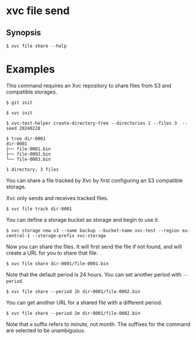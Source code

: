 # xvc file send

## Synopsis

```console
$ xvc file share --help

```

# Examples

This command requires an Xvc repository to share files from S3 and compatible storages.

```console
$ git init

$ xvc init

$ xvc-test-helper create-directory-tree --directories 1 --files 3  --seed 20240228

$ tree dir-0001
dir-0001
├── file-0001.bin
├── file-0002.bin
└── file-0003.bin

1 directory, 3 files

```

You can share a file tracked by Xvc by first configuring an S3 compatible storage.

Xvc only sends and receives tracked files.

```console
$ xvc file track dir-0001
```

You can define a storage bucket as storage and begin to use it.

```console
$ xvc storage new s3 --name backup --bucket-name xvc-test --region eu-central-1 --storage-prefix xvc-storage

```

Now you can share the files. It will first send the file if not found, and will create a URL for you to share that file.

```console
$ xvc file share dir-0001/file-0001.bin

```

Note that the default period is 24 hours. You can set another period with `--period`.

```console
$ xvc file share --period 1h dir-0001/file-0002.bin
```

You can get another URL for a shared file with a different period.

```console
$ xvc file share --period 1m dir-0001/file-0002.bin
```

Note that `m` suffix refers to minute, not month. The suffixes for the command are selected to be unambiguous.
